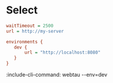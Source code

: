 # Select

```cfg {title: "webtau.cfg.groovy"}
waitTimeout = 2500
url = http://my-server

environments {
   dev {
       url = "http://localhost:8080"
   }
}
```

:include-cli-command: webtau --env=dev


